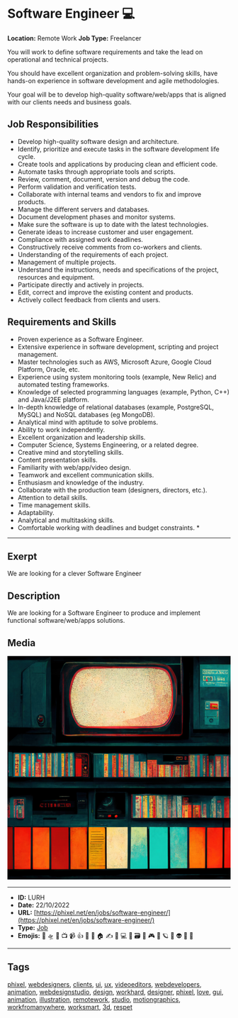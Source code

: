 # Software Engineer ‍💻
**Location:** Remote Work
**Job Type:** Freelancer

You will work to define software requirements and take the lead on operational and technical projects.

You should have excellent organization and problem-solving skills, have hands-on experience in software development and agile methodologies.

Your goal will be to develop high-quality software/web/apps that is aligned with our clients needs and business goals.
## Job Responsibilities
- Develop high-quality software design and architecture.
- Identify, prioritize and execute tasks in the software development life cycle.
- Create tools and applications by producing clean and efficient code.
- Automate tasks through appropriate tools and scripts.
- Review, comment, document, version and debug the code.
- Perform validation and verification tests.
- Collaborate with internal teams and vendors to fix and improve products.
- Manage the different servers and databases.
- Document development phases and monitor systems.
- Make sure the software is up to date with the latest technologies.
- Generate ideas to increase customer and user engagement.
- Compliance with assigned work deadlines.
- Constructively receive comments from co-workers and clients.
- Understanding of the requirements of each project.
- Management of multiple projects.
- Understand the instructions, needs and specifications of the project, resources and equipment.
- Participate directly and actively in projects.
- Edit, correct and improve the existing content and products.
- Actively collect feedback from clients and users.

## Requirements and Skills
- Proven experience as a Software Engineer.
- Extensive experience in software development, scripting and project management.
- Master technologies such as AWS, Microsoft Azure, Google Cloud Platform, Oracle, etc.
- Experience using system monitoring tools (example, New Relic) and automated testing frameworks.
- Knowledge of selected programming languages (example, Python, C++) and Java/J2EE platform.
- In-depth knowledge of relational databases (example, PostgreSQL, MySQL) and NoSQL databases (eg MongoDB).
- Analytical mind with aptitude to solve problems.
- Ability to work independently.
- Excellent organization and leadership skills.
- Computer Science, Systems Engineering, or a related degree.
- Creative mind and storytelling skills.
- Content presentation skills.
- Familiarity with web/app/video design.
- Teamwork and excellent communication skills.
- Enthusiasm and knowledge of the industry.
- Collaborate with the production team (designers, directors, etc.).
- Attention to detail skills.
- Time management skills.
- Adaptability.
- Analytical and multitasking skills.
- Comfortable working with deadlines and budget constraints. *


------------
## Exerpt
We are looking for a clever Software Engineer
## Description
We are looking for a Software Engineer to produce and implement functional software/web/apps solutions.
## Media
<img src="media/cd01d87b/job-software-engineer.jpg">

------------
- **ID:** LURH
- **Date:** 22/10/2022
- **URL:** [https://phixel.net/en/jobs/software-engineer/](https://phixel.net/en/jobs/software-engineer/)
- **Type:** [Job](#job)
- **Emojis:** 🎨 🛸 📼 📺 📹 👍 🔗 📝 🏠 ✍️ 👨 💻 👑 🗃 👾 🎮 📲 🪐 🌟 👽 🚀 🌌

------------
## Tags
[phixel](#phixel), [webdesigners](#webdesigners), [clients](#clients), [ui](#ui), [ux](#ux), [videoeditors](#videoeditors), [webdevelopers](#webdevelopers), [animation](#animation), [webdesignstudio](#webdesignstudio), [design](#design), [workhard](#workhard), [designer](#designer), [phixel](#phixel), [love](#love), [gui](#gui), [animation](#animation), [illustration](#illustration), [remotework](#remotework), [studio](#studio), [motiongraphics](#motiongraphics), [workfromanywhere](#workfromanywhere), [worksmart](#worksmart), [3d](#3d), [respet](#respet)
